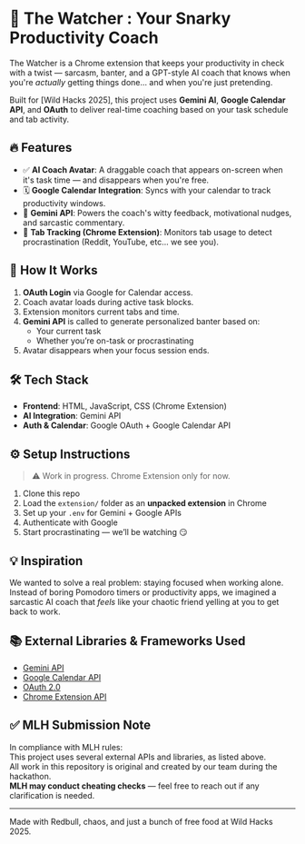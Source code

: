 # 👀 The Watcher : Your Snarky Productivity Coach

The Watcher is a Chrome extension that keeps your productivity in check with a twist — sarcasm, banter, and a GPT-style AI coach that knows when you're *actually* getting things done… and when you're just pretending.

Built for [Wild Hacks 2025], this project uses **Gemini AI**, **Google Calendar API**, and **OAuth** to deliver real-time coaching based on your task schedule and tab activity.

## 🔥 Features

- ✅ **AI Coach Avatar**: A draggable coach that appears on-screen when it's task time — and disappears when you're free.
- 🗓️ **Google Calendar Integration**: Syncs with your calendar to track productivity windows.
- 🧠 **Gemini API**: Powers the coach's witty feedback, motivational nudges, and sarcastic commentary.
- 👀 **Tab Tracking (Chrome Extension)**: Monitors tab usage to detect procrastination (Reddit, YouTube, etc... we see you).

## 🚀 How It Works

1. **OAuth Login** via Google for Calendar access.
2. Coach avatar loads during active task blocks.
3. Extension monitors current tabs and time.
4. **Gemini API** is called to generate personalized banter based on:
   - Your current task
   - Whether you’re on-task or procrastinating
5. Avatar disappears when your focus session ends.

## 🛠️ Tech Stack

- **Frontend**: HTML, JavaScript, CSS (Chrome Extension)
- **AI Integration**: Gemini API
- **Auth & Calendar**: Google OAuth + Google Calendar API

## ⚙️ Setup Instructions

> ⚠️ Work in progress. Chrome Extension only for now.

1. Clone this repo
2. Load the `extension/` folder as an **unpacked extension** in Chrome
3. Set up your `.env` for Gemini + Google APIs
4. Authenticate with Google
5. Start procrastinating — we’ll be watching 😏

## 💡 Inspiration

We wanted to solve a real problem: staying focused when working alone. Instead of boring Pomodoro timers or productivity apps, we imagined a sarcastic AI coach that *feels* like your chaotic friend yelling at you to get back to work.


## 📚 External Libraries & Frameworks Used

- [Gemini API](https://ai.google.dev/)
- [Google Calendar API](https://developers.google.com/calendar)
- [OAuth 2.0](https://developers.google.com/identity/protocols/oauth2)
- [Chrome Extension API](https://developer.chrome.com/docs/extensions/)

## ✅ MLH Submission Note

In compliance with MLH rules:  
This project uses several external APIs and libraries, as listed above.  
All work in this repository is original and created by our team during the hackathon.  
**MLH may conduct cheating checks** — feel free to reach out if any clarification is needed.

---

Made with Redbull, chaos, and just a bunch of free food at Wild Hacks 2025.
